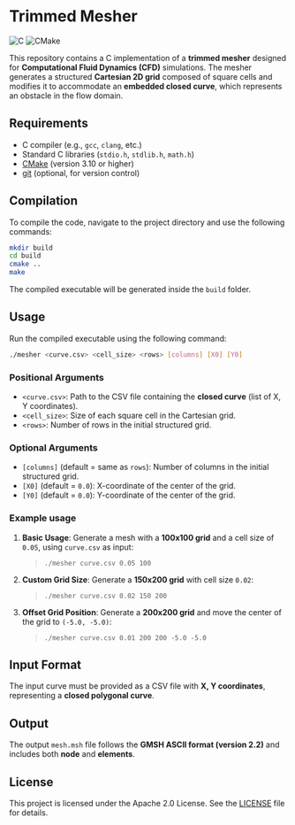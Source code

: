 # Trimmed Mesher
![C](https://img.shields.io/badge/language-C-00599C.svg) ![CMake](https://img.shields.io/badge/build-CMake-brightgreen.svg)

This repository contains a C implementation of a **trimmed mesher** designed for **Computational Fluid Dynamics (CFD)** simulations. The mesher generates a structured **Cartesian 2D grid** composed of square cells and modifies it to accommodate an **embedded closed curve**, which represents an obstacle in the flow domain.

## Requirements

- C compiler (e.g., `gcc`, `clang`, etc.)
- Standard C libraries (`stdio.h`, `stdlib.h`, `math.h`)
- [CMake](https://cmake.org/download/) (version 3.10 or higher)
- [git](https://git-scm.com/downloads) (optional, for version control)

## Compilation

To compile the code, navigate to the project directory and use the following commands:

```bash
mkdir build
cd build
cmake ..
make
```
The compiled executable will be generated inside the `build` folder.

## Usage
Run the compiled executable using the following command:
```bash
./mesher <curve.csv> <cell_size> <rows> [columns] [X0] [Y0]
```
### Positional Arguments
- `<curve.csv>`: Path to the CSV file containing the **closed curve** (list of X, Y coordinates).
- `<cell_size>`: Size of each square cell in the Cartesian grid.
- `<rows>`: Number of rows in the initial structured grid.

### Optional Arguments
- `[columns]` (default = same as `rows`): Number of columns in the initial structured grid.
- `[X0]` (default = `0.0`): X-coordinate of the center of the grid.
- `[Y0]` (default = `0.0`): Y-coordinate of the center of the grid.

### Example usage
1) **Basic Usage**: Generate a mesh with a **100x100 grid** and a cell size of `0.05`, using `curve.csv` as input:
    >`./mesher curve.csv 0.05 100`

2) **Custom Grid Size**: Generate a **150x200 grid** with cell size `0.02`:
    >`./mesher curve.csv 0.02 150 200`

3) **Offset Grid Position**: Generate a **200x200 grid** and move the center of the grid to `(-5.0, -5.0)`:
    >`./mesher curve.csv 0.01 200 200 -5.0 -5.0`

## Input Format
The input curve must be provided as a CSV file with **X, Y coordinates**, representing a **closed polygonal curve**.

## Output
The output `mesh.msh` file follows the **GMSH ASCII format (version 2.2)** and includes both **node** and **elements**.

## License
This project is licensed under the Apache 2.0 License. See the [LICENSE](LICENSE) file for details.